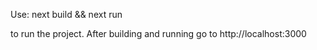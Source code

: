 Use:
next build && next run

to run the project.
After building and running go to http://localhost:3000
